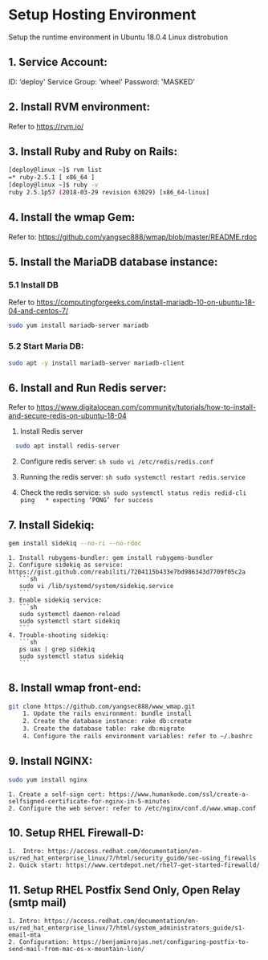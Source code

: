 # Setup Hosting Environment
Setup the runtime environment in Ubuntu 18.0.4 Linux distrobution

## 1. Service Account:
ID: ‘deploy' Service Group: ‘wheel' Password: 'MASKED'

## 2. Install RVM environment:
Refer to https://rvm.io/

## 3. Install Ruby and Ruby on Rails:
```sh
[deploy@linux ~]$ rvm list
=* ruby-2.5.1 [ x86_64 ]
[deploy@linux ~]$ ruby -v
ruby 2.5.1p57 (2018-03-29 revision 63029) [x86_64-linux]
```

## 4.  Install the wmap Gem:
Refer to: https://github.com/yangsec888/wmap/blob/master/README.rdoc  

## 5.  Install the MariaDB database instance:
### 5.1 Install DB
Refer to https://computingforgeeks.com/install-mariadb-10-on-ubuntu-18-04-and-centos-7/
```sh
sudo yum install mariadb-server mariadb
```
### 5.2 Start Maria DB:
```sh
sudo apt -y install mariadb-server mariadb-client
```

## 6. Install and Run Redis server:
Refer to https://www.digitalocean.com/community/tutorials/how-to-install-and-secure-redis-on-ubuntu-18-04

  1. Install Redis server
  ```sh
    sudo apt install redis-server
  ```
  
  2. Configure redis server: 
    ```sh
    sudo vi /etc/redis/redis.conf
    ```
  3. Running the redis server: 
    ```sh
    sudo systemctl restart redis.service
    ```
    
  4. Check the redis service:
    ```sh
    sudo systemctl status redis
    redid-cli ping   * expecting ‘PONG’ for success
    ```

## 7. Install Sidekiq:
```sh
gem install sidekiq --no-ri --no-rdoc
```
    1. Install rubygems-bundler: gem install rubygems-bundler
    2. Configure sidekiq as service: https://gist.github.com/reabiliti/7204115b433e7bd986343d7709f05c2a
       ```sh
       sudo vi /lib/systemd/system/sidekiq.service
       ```
    3. Enable sidekiq service:
       ```sh
       sudo systemctl daemon-reload
       sudo systemctl start sidekiq
       ```
    4. Trouble-shooting sidekiq: 
       ```sh
       ps uax | grep sidekiq
       sudo systemctl status sidekiq
       ```
       
## 8. Install wmap front-end:
```sh
git clone https://github.com/yangsec888/www_wmap.git
    1. Update the rails environment: bundle install
    2. Create the database instance: rake db:create
    3. Create the database table: rake db:migrate
    4. Configure the rails environment variables: refer to ~/.bashrc
```

## 9. Install NGINX:
```sh
sudo yum install nginx
```
    1. Create a self-sign cert: https://www.humankode.com/ssl/create-a-selfsigned-certificate-for-nginx-in-5-minutes
    2. Configure the web server: refer to /etc/nginx/conf.d/www.wmap.conf

## 10. Setup RHEL Firewall-D:
    1.  Intro: https://access.redhat.com/documentation/en-us/red_hat_enterprise_linux/7/html/security_guide/sec-using_firewalls
    2. Quick start: https://www.certdepot.net/rhel7-get-started-firewalld/

## 11. Setup RHEL Postfix Send Only, Open Relay (smtp mail)
    1. Intro: https://access.redhat.com/documentation/en-us/red_hat_enterprise_linux/7/html/system_administrators_guide/s1-email-mta
    2. Configuration: https://benjaminrojas.net/configuring-postfix-to-send-mail-from-mac-os-x-mountain-lion/
